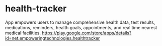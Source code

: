 # health-tracker
App empowers users to manage comprehensive health data, test results, medications, reminders, health goals, appointments, and real time nearest medical facilities.
https://play.google.com/store/apps/details?id=net.empoweringtechnologies.healthtracker
